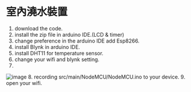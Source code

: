 # 室內澆水裝置
1. download the code.
2. install the zip file in arduino IDE.(LCD & timer)
3. change preference in the arduino IDE add Esp8266.
4. install Blynk in arduino IDE.
5. install DHT11 for temperature sensor.
6. change your wifi and blynk setting.
7. 
![image](https://user-images.githubusercontent.com/46060471/208563632-4790c5f4-9d44-4525-99d1-350115d268ea.png)
8. recording src/main/NodeMCU/NodeMCU.ino to your device.
9. open your wifi.
